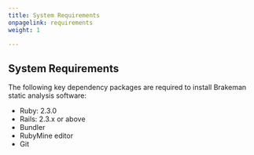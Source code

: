 ```yaml
---
title: System Requirements
onpagelink: requirements
weight: 1

---
```


System Requirements
-------------------

The following key dependency packages are required to install Brakeman static analysis software:

*   Ruby: 2.3.0
*   Rails: 2.3.x or above
*   Bundler
*   RubyMine editor
*   Git
 